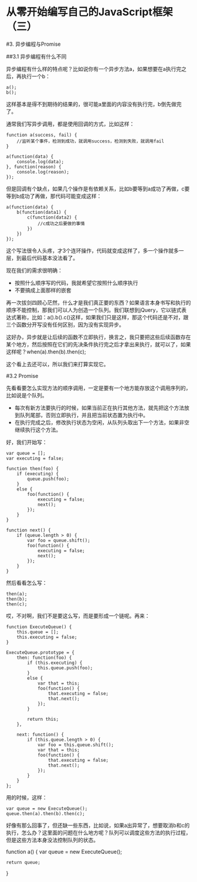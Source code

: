 从零开始编写自己的JavaScript框架（三）
====

#3. 异步编程与Promise

##3.1 异步编程有什么不同

异步编程有什么样的特点呢？比如说你有一个异步方法a，如果想要在a执行完之后，再执行一个b：

	a();
	b();

这样基本是得不到期待的结果的，很可能a里面的内容没有执行完，b倒先做完了。

通常我们写异步调用，都是使用回调的方式，比如这样：

	function a(success, fail) {
		//监听某个事件，检测到成功，就调用success，检测到失败，就调用fail	
	}

	a(function(data) {
		console.log(data);
	}, function(reason) {
		console.log(reason);
	});

但是回调有个缺点，如果几个操作是有依赖关系，比如b要等到a成功了再做，c要等到b成功了再做，那代码可能变成这样：

	a(function(data) {
		b(function(data1) {
			c(function(data2) {
				//c成功之后要做的事情
			})
		})
	});

这个写法很令人头疼，才3个连环操作，代码就变成这样了，多一个操作就多一层，到最后代码基本没法看了。

现在我们的需求很明确：

- 按照什么顺序写的代码，我就希望它按照什么顺序执行
- 不要搞成上面那样的嵌套

再一次拔剑四顾心茫然，什么才是我们真正要的东西？如果语言本身书写和执行的顺序不能控制，那我们可以人为创造一个队列。我们联想到jQuery，它以链式表达式著称，比如：a().b().c()这样，如果我们只是这样，那这个代码还是不对，跟三个函数分开写没有任何区别，因为没有实现异步。

这好办，异步就是让后续的函数不立即执行，换言之，我只要把这些后续函数存在某个地方，然后按照在它们的先决条件执行完之后才拿出来执行，就可以了，如果这样呢？when(a).then(b).then(c);

这个看上去还可以，所以我们来打算实现它。

#3.2 Promise

先看看要怎么实现方法的顺序调用，一定是要有一个地方能存放这个调用序列的，比如说是个队列。

- 每次有新方法要执行的时候，如果当前正在执行其他方法，就先把这个方法放到队列尾部，否则立即执行，并且把当前状态置为执行中。
- 在执行完成之后，修改执行状态为空闲，从队列头取出下一个方法，如果非空继续执行这个方法。

好，我们开始写：

	var queue = [];
	var executing = false;

	function then(foo) {
		if (executing) {
			queue.push(foo);
		}
		else {
			foo(function() {
				executing = false;
				next();
			});
		}	
	}

	function next() {
		if (queue.length > 0) {
			var foo = queue.shift();
			foo(function() {
				executing = false;
				next();
			});
		}		
	}

然后看看怎么写：
	
	then(a);
	then(b);
	then(c);

哎，不对啊，我们不是要这么写，而是要形成一个链呢。再来：

	function ExecuteQueue() {
		this.queue = [];
		this.executing = false;
	}

	ExecuteQueue.prototype = {
		then: function(foo) {
			if (this.executing) {
				this.queue.push(foo);
			}
			else {
				var that = this;
				foo(function() {
					that.executing = false;
					that.next();
				});
			}

			return this;	
		},

		next: function() {
			if (this.queue.length > 0) {
				var foo = this.queue.shift();
				var that = this;
				foo(function() {
					that.executing = false;
					that.next();
				});
			}		
		}	
	};

用的时候，这样：

	var queue = new ExecuteQueue();
	queue.then(a).then(b).then(c);

好像有那么回事了，但还缺一些东西，比如说，如果a出异常了，想要取消b和c的执行，怎么办？这里面的问题在什么地方呢？队列可以调度这些方法的执行过程，但是这些方法本身没法控制队列的状态。


function a() {
	var queue = new ExecuteQueue();


	return queue;
}
